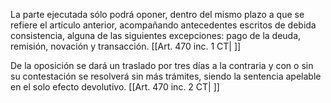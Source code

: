 La parte ejecutada sólo podrá oponer, dentro del mismo plazo a que se refiere el artículo anterior, acompañando antecedentes escritos de debida consistencia, alguna de las siguientes excepciones: pago de la deuda, remisión, novación y transacción. [[Art. 470 inc. 1 CT| ]]

De la oposición se dará un traslado por tres días a la contraria y con o sin su contestación se resolverá sin más trámites, siendo la sentencia apelable en el solo efecto devolutivo. [[Art. 470 inc. 2 CT| ]]